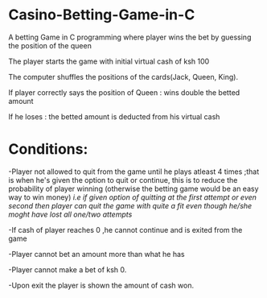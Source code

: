 # Casino-Betting-Game-in-C
A betting Game in C programming where player wins the bet by guessing the position of the queen

The player starts the game with initial virtual cash of ksh 100

The computer shuffles the positions of the cards(Jack, Queen, King).

If player correctly says the position of Queen : wins double the betted amount 

If he loses : the betted amount is deducted from his virtual cash
# Conditions:
-Player not allowed to quit from the game until he plays atleast 4 times ;that is when he's given the option to quit or continue,
this is to reduce the probability of player winning (otherwise the betting game would be an easy way to win money) _i.e if given option of quitting at the first attempt or even second then player can quit the game with quite a fit even though he/she moght have lost all one/two attempts_

-If cash of player reaches 0 ,he cannot continue and is exited from the game

-Player cannot bet an amount more than what he has

-Player cannot make a bet of ksh 0.

-Upon exit the player is shown the amount of cash won.
